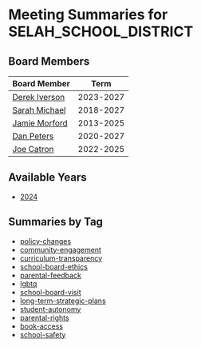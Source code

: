 # Meeting Summaries for SELAH_SCHOOL_DISTRICT

## Board Members

| Board Member       | Term           |
|--------------------|----------------|
| [Derek Iverson](board_member_350.md) | 2023-2027 |
| [Sarah Michael](board_member_351.md) | 2018-2027 |
| [Jamie Morford](board_member_352.md) | 2013-2025 |
| [Dan Peters](board_member_353.md) | 2020-2027 |
| [Joe Catron](board_member_354.md) | 2022-2025 |

## Available Years
- [2024](school_board_70_year_2024.md)

## Summaries by Tag
- [policy-changes](school_board_70_tag_policy-changes.md)
- [community-engagement](school_board_70_tag_community-engagement.md)
- [curriculum-transparency](school_board_70_tag_curriculum-transparency.md)
- [school-board-ethics](school_board_70_tag_school-board-ethics.md)
- [parental-feedback](school_board_70_tag_parental-feedback.md)
- [lgbtq](school_board_70_tag_lgbtq.md)
- [school-board-visit](school_board_70_tag_school-board-visit.md)
- [long-term-strategic-plans](school_board_70_tag_long-term-strategic-plans.md)
- [student-autonomy](school_board_70_tag_student-autonomy.md)
- [parental-rights](school_board_70_tag_parental-rights.md)
- [book-access](school_board_70_tag_book-access.md)
- [school-safety](school_board_70_tag_school-safety.md)
